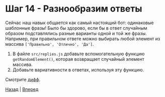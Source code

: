 # Шаг 14 - Разнообразим ответы

Сейчас наш навык общается как самый настоящий бот: одинаковые шаблонные фразы!
Было бы здорово, если бы в ответ случайным образом подставлялись разные варианты одной и той же фразы.
Например, при правильном ответе можно выбирать любой элемент из массива `['Правильно', 'Отлично', 'Да']`. 

1. В файле `src/replies.js` добавьте вспомогательную функцию `getRandomElement()`, которая возвращает случайный элемент массива.
2. Добавьте вариативности в ответах, используя эту функцию. 

Смотрите [дифф][diff].

[Назад][prev] | [Вперед][next]

[prev]: https://github.com/vitalets/alice-workshop/tree/step13
[diff]: https://github.com/vitalets/alice-workshop/compare/step13...step14
[next]: https://github.com/vitalets/alice-workshop/tree/step15

